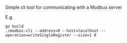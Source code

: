 Simple cli tool for communicating with a Modbus server

E.g.
```
go build
./modbus-cli --address=0 --host=localhost --operation=writeSingleRegister --size=1 0
```
